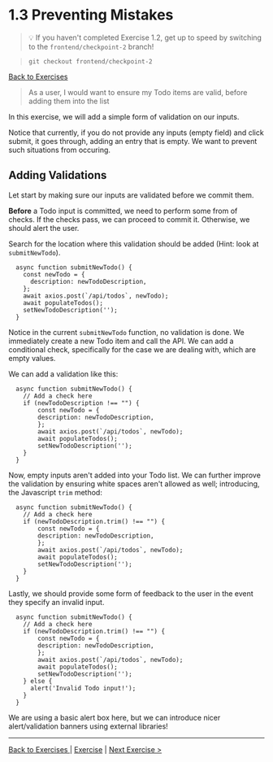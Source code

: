 # 1.3 Preventing Mistakes

>💡 If you haven't completed Exercise 1.2, get up to speed by switching to the `frontend/checkpoint-2` branch!

> `git checkout frontend/checkpoint-2`
> 
[Back to Exercises ](./README.md)


> As a user, I would want to ensure my Todo items are valid, before adding them into the list

In this exercise, we will add a simple form of validation on our inputs. 

Notice that currently, if you do not provide any inputs (empty field) and click submit, it goes through, adding an entry that is empty. We want to prevent such situations from occuring.

## Adding Validations

Let start by making sure our inputs are validated before we commit them. 

**Before** a Todo input is committed, we need to perform some from of checks. If the checks pass, we can proceed to commit it. Otherwise, we should alert the user.

Search for the location where this validation should be added (Hint: look at `submitNewTodo`).

```tsx
  async function submitNewTodo() {
    const newTodo = {
      description: newTodoDescription,
    };
    await axios.post(`/api/todos`, newTodo);
    await populateTodos();
    setNewTodoDescription('');
  }
```

Notice in the current `submitNewTodo` function, no validation is done. We immediately create a new Todo item and call the API. We can add a conditional check, specifically for the case we are dealing with, which are empty values.

We can add a validation like this:
```tsx
  async function submitNewTodo() {
    // Add a check here
    if (newTodoDescription !== "") {
        const newTodo = {
        description: newTodoDescription,
        };
        await axios.post(`/api/todos`, newTodo);
        await populateTodos();
        setNewTodoDescription('');
    }
  }
```

Now, empty inputs aren't added into your Todo list. 
We can further improve the validation by ensuring white spaces aren't allowed as well; introducing, the Javascript `trim` method:

```tsx
  async function submitNewTodo() {
    // Add a check here
    if (newTodoDescription.trim() !== "") {
        const newTodo = {
        description: newTodoDescription,
        };
        await axios.post(`/api/todos`, newTodo);
        await populateTodos();
        setNewTodoDescription('');
    }
  }
```

Lastly, we should provide some form of feedback to the user in the event they specify an invalid input.

```tsx
  async function submitNewTodo() {
    // Add a check here
    if (newTodoDescription.trim() !== "") {
        const newTodo = {
        description: newTodoDescription,
        };
        await axios.post(`/api/todos`, newTodo);
        await populateTodos();
        setNewTodoDescription('');
    } else {
      alert('Invalid Todo input!');
    }
  }
```

We are using a basic alert box here, but we can introduce nicer alert/validation banners using external libraries!

---


[Back to Exercises ](./README.md) | [Exercise](../exercises/13-PreventingMistakes.md) | [Next Exercise >](./14-StretchGoals.md)
